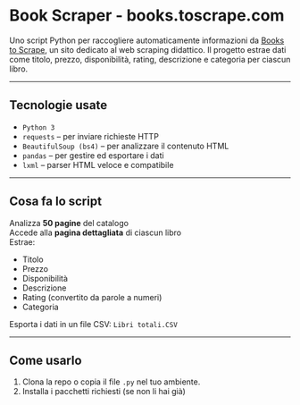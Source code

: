 # Book Scraper - books.toscrape.com

Uno script Python per raccogliere automaticamente informazioni da [Books to Scrape](https://books.toscrape.com), un sito dedicato al web scraping didattico. Il progetto estrae dati come titolo, prezzo, disponibilità, rating, descrizione e categoria per ciascun libro.

---

## Tecnologie usate

- `Python 3`
- `requests` – per inviare richieste HTTP
- `BeautifulSoup (bs4)` – per analizzare il contenuto HTML
- `pandas` – per gestire ed esportare i dati
- `lxml` – parser HTML veloce e compatibile

---

##  Cosa fa lo script

 Analizza **50 pagine** del catalogo  
 Accede alla **pagina dettagliata** di ciascun libro  
 Estrae:
- Titolo
- Prezzo
- Disponibilità
- Descrizione
- Rating (convertito da parole a numeri)
- Categoria

 Esporta i dati in un file CSV: `Libri totali.CSV`

---

##  Come usarlo

1. Clona la repo o copia il file `.py` nel tuo ambiente.
2. Installa i pacchetti richiesti (se non li hai già)


